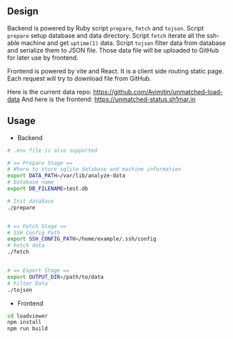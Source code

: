 ## Design

Backend is powered by Ruby script `prepare`, `fetch` and `tojson`.
Script `prepare` setup database and data directory.
Script `fetch` iterate all the ssh-able machine and get `uptime(1)` data.
Script `tojson` filter data from database and serialize them to JSON file.
Those data file will be uploaded to GitHub for later use by frontend.

Frontend is powered by vite and React. It is a client side routing static page.
Each request will try to download file from GitHub.

Here is the current data repo: <https://github.com/Avimitin/unmatched-load-data>
And here is the frontend: <https://unmatched-status.sh1mar.in>

## Usage

- Backend

```bash
# .env file is also supported

# == Prepare Stage ==
# Where to store sqlite database and machine information
export DATA_PATH=/var/lib/analyze-data
# Database name
export DB_FILENAME=test.db

# Init database
./prepare


# == Fetch Stage ==
# SSH Config Path
export SSH_CONFIG_PATH=/home/example/.ssh/config
# Fetch data
./fetch


# == Export Stage ==
export OUTPUT_DIR=/path/to/data
# Filter Data
./tojson
```

- Frontend

```bash
cd loadviewer
npm install
npm run build
```
